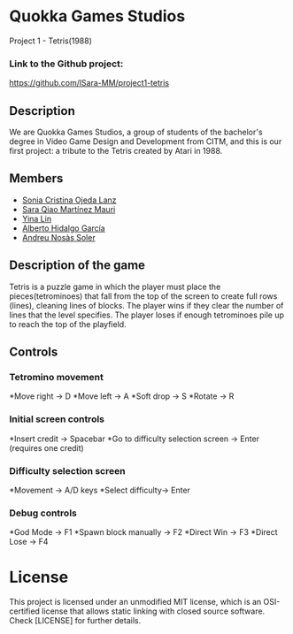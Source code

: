 # Quokka Games Studios

Project 1 - Tetris(1988)

### Link to the Github project:
https://github.com/lSara-MM/project1-tetris


## Description
We are Quokka Games Studios, a group of students of the bachelor's degree in Video Game Design and Development from CITM, 
and this is our first project: a tribute to the Tetris created by Atari in 1988.


## Members

   * [Sonia Cristina Ojeda Lanz](https://github.com/SoniaOL) 
   * [Sara Qiao Martínez Mauri](https://github.com/lSara-MM)
   * [Yina Lin](https://github.com/Aniyl)
   * [Alberto Hidalgo García](https://github.com/TheimerTR)
   * [Andreu Nosàs Soler](https://github.com/AndyCubico)


## Description of the game
Tetris is a puzzle game in which the player must place the pieces(tetrominoes) that fall from the top of the screen to 
create full rows (lines), cleaning lines of blocks.
The player wins if they clear the number of lines that the level specifies.
The player loses if enough tetrominoes pile up to reach the top of the playfield. 


## Controls

### Tetromino movement

*Move right -> D
*Move left -> A
*Soft drop -> S
*Rotate -> R

### Initial screen controls

*Insert credit -> Spacebar 
*Go to difficulty selection screen -> Enter (requires one credit)

### Difficulty selection screen

*Movement -> A/D keys
*Select difficulty-> Enter

### Debug controls
*God Mode -> F1
*Spawn block manually -> F2
*Direct Win -> F3
*Direct Lose -> F4


# License

This project is licensed under an unmodified MIT license, which is an OSI-certified license that allows static linking with closed source software. 
Check [LICENSE] for further details.
